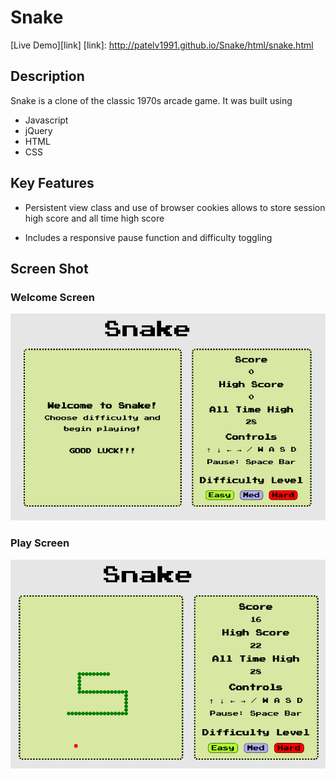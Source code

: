 # Snake

[Live Demo][link]
[link]: http://patelv1991.github.io/Snake/html/snake.html

## Description

Snake is a clone of the classic 1970s arcade game. It was built using
- Javascript
- jQuery
- HTML
- CSS

## Key Features

- Persistent view class and use of browser cookies allows to store session
high score and all time high score

- Includes a responsive pause function and difficulty toggling

## Screen Shot
### Welcome Screen
![welcome]

### Play Screen
![play]

[welcome]: ./pics/Snake.jpg
[play]: ./pics/play.jpg
